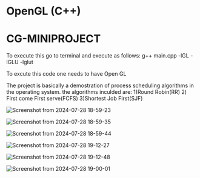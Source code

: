 # OpenGL (C++)
# CG-MINIPROJECT
To execute this go to terminal and execute as follows:
g++ main.cpp -lGL -lGLU -lglut

To excute this code one needs to have Open GL

The project is basically a demostration of process scheduling algorithms in the operating system.
the algorithms inculded are:
 1)Round Robin(RR)
 2) First come First serve(FCFS)
 3)Shortest Job First(SJF)
 
 ![Screenshot from 2024-07-28 18-59-23](https://github.com/user-attachments/assets/0e1e8be7-ea62-4f97-af88-0e3698833be8)
 
![Screenshot from 2024-07-28 18-59-35](https://github.com/user-attachments/assets/abbf81bf-6191-4224-a033-ba7dfc2a963d)

![Screenshot from 2024-07-28 18-59-44](https://github.com/user-attachments/assets/e902cb1a-2a3c-4a02-9607-cf90499c4bb5)

![Screenshot from 2024-07-28 19-12-27](https://github.com/user-attachments/assets/3fd0c8fa-0cc8-4de9-9287-1165536171cf)

![Screenshot from 2024-07-28 19-12-48](https://github.com/user-attachments/assets/9c21db82-4864-4b98-8d01-449431b72755)

![Screenshot from 2024-07-28 19-00-01](https://github.com/user-attachments/assets/9a2bf303-ff7b-4ac3-a622-129e9ce4d456)


